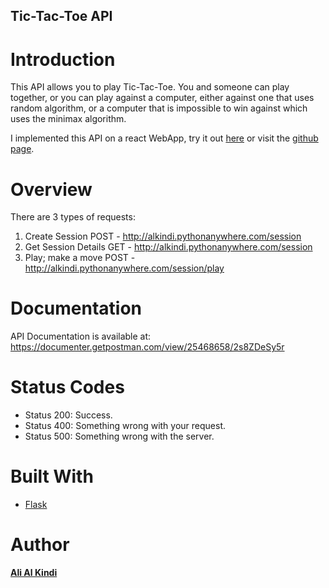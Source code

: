 ## Tic-Tac-Toe API

# Introduction
This API allows you to play Tic-Tac-Toe. You and someone can play together, or you can play against a computer, either against one that uses random algorithm, or a computer that is impossible to win against which uses the minimax algorithm.

I implemented this API on a react WebApp, try it out [here](https://alkindi17.github.io/tictactoe/) or visit the [github page](https://github.com/alkindi17/tictactoe).

# Overview
There are 3 types of requests:
1) Create Session
POST - http://alkindi.pythonanywhere.com/session
2) Get Session Details
GET - http://alkindi.pythonanywhere.com/session
3) Play; make a move
POST - http://alkindi.pythonanywhere.com/session/play

# Documentation
API Documentation is available at: https://documenter.getpostman.com/view/25468658/2s8ZDeSy5r

# Status Codes
- Status 200: Success.
- Status 400: Something wrong with your request.
- Status 500: Something wrong with the server.

# Built With
- [Flask](https://flask.palletsprojects.com/en/2.2.x/)

# Author
[**Ali Al Kindi**](https://github.com/alkindi17)
